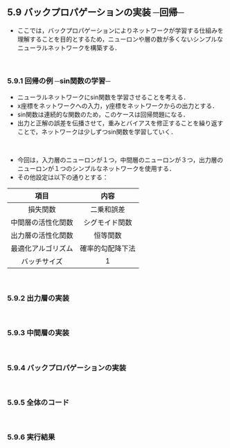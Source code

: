 [](2019/09/21)

## 5.9 バックプロパゲーションの実装 ─回帰─
- ここでは，バックプロパゲーションによりネットワークが学習する仕組みを理解することを目的とするため，ニューロンや層の数が多くないシンプルなニューラルネットワークを構築する．

<br>

### 5.9.1 回帰の例 ─sin関数の学習─
- ニューラルネットワークにsin関数を学習させることを考える．
- x座標をネットワークへの入力，y座標をネットワークからの出力とする．
- sin関数は連続的な関数のため，このケースは回帰問題になる．
- 出力と正解の誤差を伝播させて，重みとバイアスを修正することを繰り返すことで，ネットワークは少しずつsin関数を学習していく．

<br>

- 今回は，入力層のニューロンが１つ，中間層のニューロンが３つ，出力層のニューロンが１つのシンプルなネットワークを使用する．
- その他設定は以下の通りとする：

|項目|内容|
|:-:|:-:|
|損失関数|二乗和誤差|
|中間層の活性化関数|シグモイド関数|
|出力層の活性化関数|恒等関数|
|最適化アルゴリズム|確率的勾配降下法|
|バッチサイズ|1|

<br>

### 5.9.2 出力層の実装

<br>

### 5.9.3 中間層の実装

<br>

### 5.9.4 バックプロパゲーションの実装

<br>

### 5.9.5 全体のコード

<br>

### 5.9.6 実行結果
